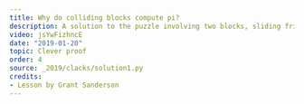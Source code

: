 ```yaml
---
title: Why do colliding blocks compute pi?
description: A solution to the puzzle involving two blocks, sliding fricionlessly, where the number of collisions mysteriously computes pi
video: jsYwFizhncE
date: "2019-01-20"
topic: Clever proof
order: 4
source: _2019/clacks/solution1.py
credits:
- Lesson by Grant Sanderson
---
```

